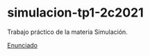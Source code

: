 # simulacion-tp1-2c2021
Trabajo práctico de la materia Simulación.

[Enunciado](docs/fiuba_simulacion_tp1_2c_2021.pdf)
